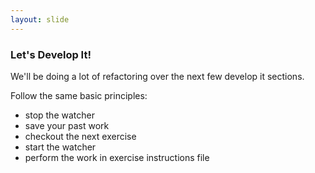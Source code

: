 ```yaml
---
layout: slide
---
```


### Let's Develop It!

We'll be doing a lot of refactoring over the next few develop it
sections.

Follow the same basic principles:

* stop the watcher
* save your past work
* checkout the next exercise
* start the watcher
* perform the work in exercise instructions file
